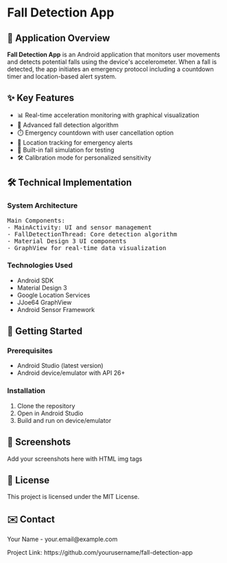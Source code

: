 
<h1>Fall Detection App</h1>

<h2>📱 Application Overview</h2>
<p><strong>Fall Detection App</strong> is an Android application that monitors user movements and detects potential falls using the device's accelerometer. When a fall is detected, the app initiates an emergency protocol including a countdown timer and location-based alert system.</p>

<h2>✨ Key Features</h2>
<ul>
  <li>📊 Real-time acceleration monitoring with graphical visualization</li>
  <li>🚨 Advanced fall detection algorithm</li>
  <li>⏱️ Emergency countdown with user cancellation option</li>
  <li>📍 Location tracking for emergency alerts</li>
  <li>🧪 Built-in fall simulation for testing</li>
  <li>🛠️ Calibration mode for personalized sensitivity</li>
</ul>

<h2>🛠️ Technical Implementation</h2>

<h3>System Architecture</h3>
<pre>
Main Components:
- MainActivity: UI and sensor management
- FallDetectionThread: Core detection algorithm
- Material Design 3 UI components
- GraphView for real-time data visualization
</pre>

<h3>Technologies Used</h3>
<ul>
  <li>Android SDK</li>
  <li>Material Design 3</li>
  <li>Google Location Services</li>
  <li>JJoe64 GraphView</li>
  <li>Android Sensor Framework</li>
</ul>

<h2>🚀 Getting Started</h2>

<h3>Prerequisites</h3>
<ul>
  <li>Android Studio (latest version)</li>
  <li>Android device/emulator with API 26+</li>
</ul>

<h3>Installation</h3>
<ol>
  <li>Clone the repository</li>
  <li>Open in Android Studio</li>
  <li>Build and run on device/emulator</li>
</ol>

<h2>📸 Screenshots</h2>
<p>Add your screenshots here with HTML img tags</p>

<h2>📝 License</h2>
<p>This project is licensed under the MIT License.</p>

<h2>✉️ Contact</h2>
<p>Your Name - your.email@example.com</p>
<p>Project Link: https://github.com/yourusername/fall-detection-app</p>
